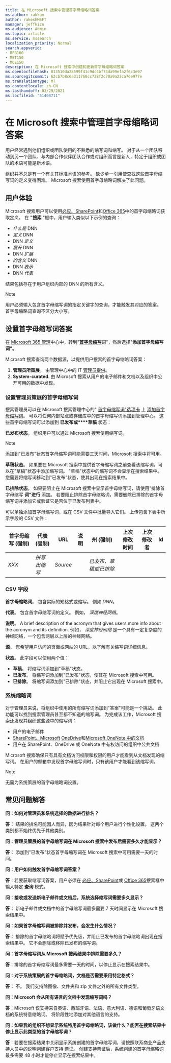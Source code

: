 ```yaml
---
title: 在 Microsoft 搜索中管理首字母缩略词答案
ms.author: rakkum
author: rakeshMSFT
manager: jeffkizn
ms.audience: Admin
ms.topic: article
ms.service: mssearch
localization_priority: Normal
search.appverid:
- BFB160
- MET150
- MOE150
description: 在 Microsoft 搜索中创建和更新首字母缩略词答案
ms.openlocfilehash: 013510da28599f41c9dc4bf74da99efa2f6c3e97
ms.sourcegitcommit: 62cb7b8c6a311760cc728f2c70a9a22ca76e977e
ms.translationtype: MT
ms.contentlocale: zh-CN
ms.lasthandoff: 03/29/2021
ms.locfileid: "51408711"
---
```

# <a name="manage-acronyms-answers-in-microsoft-search"></a>在 Microsoft 搜索中管理首字母缩略词答案

用户经常遇到他们组织或团队使用的不熟悉的缩写词和缩写。 对于从一个团队移动到另一个团队、与内部合作伙伴团队合作或对组织而言是新人，特定于组织或团队的术语可能是新术语。

组织并不总是有一个有关其标准术语的参考。 缺少单一引用使查找这些首字母缩写词的定义变得困难。 Microsoft 搜索使用首字母缩略词解决了此问题。

## <a name="what-users-experience"></a>用户体验

Microsoft 搜索用户可以使用[必应](https://Bing.com)[、SharePoint](https://products.office.com/sharepoint/collaboration)和[Office 365](https://Office.com)中的首字母缩略词获取定义。 在 **"搜索** "框中，用户输入类似以下示例的查询：

- *什么是* DNN
- *定义* DNN
- DNN *定义*
- *展开* DNN
- DNN *扩展*
- *的含义* DNN
- DNN *表示*
- DNN *代表*

结果包括存在于用户组织内部的 DNN 的所有含义。

> [!NOTE]
> 用户必须输入包含首字母缩写词的指定关键字的查询，才能触发其对应的答案。 首字母缩略词查询不区分大小写。

## <a name="set-up-acronyms-answers"></a>设置首字母缩写词答案

在 [Microsoft 365 管理](https://admin.microsoft.com)中心中，转到"[**首字母缩写**](https://admin.microsoft.com/Adminportal/Home#/MicrosoftSearch/acronyms)词"，然后选择"**添加首字母缩写词"。**

Microsoft 搜索查询两个数据源，以提供用户搜索的首字母缩略词答案：

1. **管理员所策展**。 由管理中心中的 IT [管理员提供](https://admin.microsoft.com/Adminportal/Home#/MicrosoftSearch/acronyms)。
2. **System-curated**. 由 Microsoft 搜索从用户的电子邮件和文档以及组织中公开可用的数据中发现。

### <a name="set-up-admin-curated-acronyms"></a>设置管理员策展的首字母缩写词

搜索管理员可以在 Microsoft 搜索管理中心的" [首字母缩写词"选项卡](https://admin.microsoft.com/Adminportal/Home#/MicrosoftSearch/acronyms) 上  [添加首字母缩写词](https://admin.microsoft.com/Adminportal/Home#/MicrosoftSearch)。 可以将任何内部站点或存储库中的首字母缩写词添加到管理中心。 这些首字母缩写词可以添加到 **已发布或****草稿** 状态：

**已发布状态**。 组织用户可以通过 Microsoft 搜索使用缩写词。

> [!NOTE]
> 添加到"已发布"状态首字母缩写词可能需要三天时间，Microsoft 搜索中将可用。

**草稿状态**。 如果要在 Microsoft 搜索中提供首字母缩写词之前查看该缩写词，可以在"草稿"状态中添加缩写词。 "草稿"状态中的缩写词不会显示在搜索结果中。 您需要将缩写词移动到"已发布"状态，使其出现在搜索结果中。

**已排除状态**。 如果要阻止在 Microsoft 搜索中显示首字母缩写词，请使用"排除首字母缩写 **词"进行** 添加。 若要阻止排除首字母缩略词，需要删除已排除的首字母缩写词并添加它或验证它是否位于已发布列表中。

可以单独添加首字母缩写词，或在 CSV 文件中批量导入它们。 上传包含下表中所示字段的 CSV 文件：

| 首字母缩写 (强制)  | 代表 (强制)  | URL | 说明  | 州 (强制)  | 上次修改时间 | 上次修改者 | Id |
| --------- | --------- | --------- | ---------- | --------- |--------- |--------- |--------- |
| *XXX* | *拼写出缩写* | *Source* |  | *已发布、草稿或已排除* |  |  |  |

### <a name="csv-fields"></a>CSV 字段

**首字母缩略词**。 包含实际的短格式或缩写。 例如 *DNN*。

**代表**。 包含首字母缩写词的定义。 例如， *深度神经网络*。

**说明**。 A brief description of the acronym that gives users more info about the acronym and its definition. 例如， *深度神经网络* 是一个具有一定复杂度的神经网络，一个包含两层以上层的神经网络。

**源**。 您希望用户访问的页面或网站的 URL，以了解有关缩写词详细信息。

**状态**。 此字段可以使用两个值：

- **草稿**。 将缩写词添加到"草稿"状态。
- **已发布**。 将缩写词添加到"已发布"状态，使其在 Microsoft 搜索中可用。
- **已排除**。 将缩写词添加到"已排除"状态，并阻止它出现在 Microsoft 搜索中。

### <a name="system-curated-acronyms"></a>系统缩略词

对于管理员来说，将组织中使用的所有缩写词添加到"答案"可能是一个挑战。 此功能可以找到搜索管理员甚至都不知道的缩写词。 为完成该工作，Microsoft 搜索还发现并组织这些源中的缩写词：

- 用户的电子邮件
- [SharePoint、Microsoft](https://products.office.com/sharepoint/collaboration) [OneDrive]( https://onedrive.live.com/about/)和[Microsoft OneNote 中的文档](https://www.onenote.com/)
- 用户在 SharePoint、OneDrive 或 OneNote 中有权访问的组织中公共文档

Microsoft 搜索确保只有具有文档访问权限和权限的用户才能看到从文档发现的缩写词。 在用户的邮箱中发现首字母缩写词时，只有该用户才能看到该缩写词。

> [!NOTE]
> 无需为系统策展的首字母缩略词设置。

## <a name="frequently-asked-questions"></a>常见问题解答

**问：如何对管理员和系统选择的数据进行排名？**

**答：** 结果的排名可能因人而异，因为结果针对每个用户进行个性化设置。 这两个类别都不始终优先于其他类别。

**问：管理员策展的首字母缩写词在 Microsoft 搜索中发布后需要多久才能显示？**

**答：**  添加到"已发布"状态首字母缩写词在 Microsoft 搜索中可用需要一天的时间。

**问：用户如何触发首字母缩写词答案？**

**答**：若要获取缩写词答案，用户必须在 [必应](https://bing.com)[、SharePoint](https://products.office.com/sharepoint/collaboration)或 [Office 365](https://Office.com)搜索框中输入特定 **查询** 模式。

**问：接收或发送新电子邮件或文档后，系统选择缩写词需要多久显示？**

**答：** 新电子邮件或文档中的首字母缩写词最多需要 7 天时间显示在 Microsoft 搜索结果中。

**问：如果首字母缩写词被排除并发布，会发生什么情况？**

**答：** 排除的首字母缩略词将赋予优先级，并阻止已发布的首字母缩略词出现在搜索结果中。 它不会删除或移除已发布的缩写词。

**问：首字母缩写词从 Microsoft 搜索结果中排除需要多久？**

**答**：排除的首字母缩写词最多需要一天的时间，以停止显示在搜索结果中。

**问：对于系统策展的首字母缩略词，文档是否需要采用特定格式？**

**答：** 不。 我们支持除图像、文件夹和 zip 文件之外的所有文件类型。

**问：Microsoft 会从所有语言的文档中发现缩写词吗？**

**答**：Microsoft 仅支持来自英语、西班牙语、法语、意大利语、德语和葡萄牙语文档的系统特意缩略词。 将阶段性地添加对其他语言的支持。

**问：如果我的组织不想显示系统特用首字母缩略词，该做什么？能否在搜索结果中停止显示此类型的首字母缩写词？**

**答**：若要在搜索结果中关闭显示系统创建的首字母缩写词，请按照联系商业产品支持人员中的说明创建客户支持 [票证](/microsoft-365/admin/contact-support-for-business-products)。
创建支持票证后，系统创建的首字母缩略词最多需要 48 小时才能停止显示在搜索结果中。
